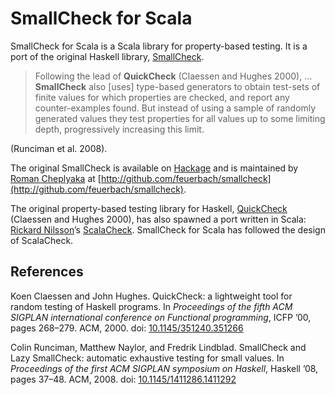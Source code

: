 SmallCheck for Scala
====================

SmallCheck for Scala is a Scala library for property-based testing. It
is a port of the original Haskell library,
[SmallCheck](http://www.cs.york.ac.uk/fp/smallcheck).

> Following the lead of **QuickCheck** (Claessen and Hughes 2000), …
> **SmallCheck** also [uses] type-based generators to obtain test-sets
> of finite values for which properties are checked, and report any
> counter-examples found. But instead of using a sample of randomly
> generated values they test properties for all values up to some
> limiting depth, progressively increasing this limit.

(Runciman et al. 2008).

The original SmallCheck is available on
[Hackage](http://hackage.haskell.org/package/smallcheck)
and is maintained by
[Roman Cheplyaka](http://github.com/feuerbach)
at
[http://github.com/feuerbach/smallcheck](http://github.com/feuerbach/smallcheck).

The original property-based testing library for Haskell,
[QuickCheck](http://hackage.haskell.org/package/QuickCheck)
(Claessen and Hughes 2000), has also spawned a port written in Scala:
[Rickard Nilsson](http://github.com/rickynils)’s
[ScalaCheck](https://github.com/rickynils/scalacheck). SmallCheck for Scala
has followed the design of ScalaCheck.

References
----------

Koen Claessen and John Hughes.
  QuickCheck: a lightweight tool for random testing of Haskell programs.
  In _Proceedings of the fifth ACM SIGPLAN international conference on Functional programming_,
  ICFP ’00, pages 268–279. ACM, 2000. doi:
  [10.1145/351240.351266](http://doi.acm.org/10.1145/351240.351266)

Colin Runciman, Matthew Naylor, and Fredrik Lindblad.
  SmallCheck and Lazy SmallCheck: automatic exhaustive testing for small values.
  In _Proceedings of the first ACM SIGPLAN symposium on Haskell_,
  Haskell ’08, pages 37–48. ACM, 2008. doi:
  [10.1145/1411286.1411292](http://doi.acm.org/10.1145/1411286.1411292)
